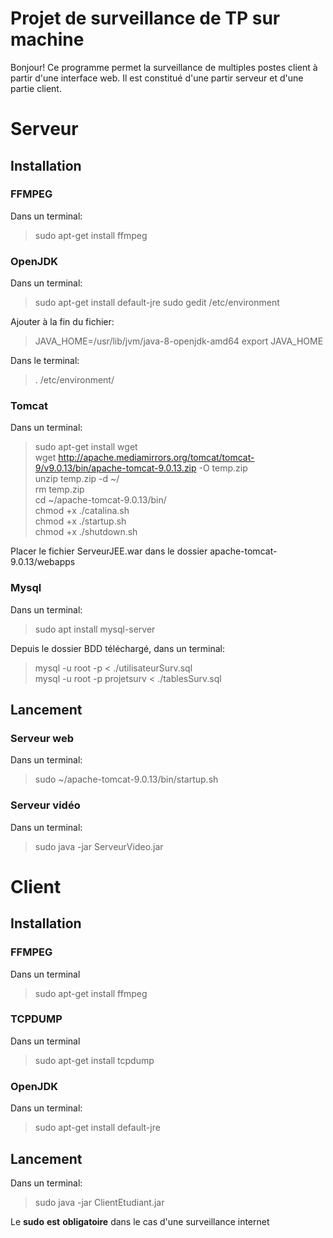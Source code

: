 # Projet de surveillance de TP sur machine

Bonjour! Ce programme permet la surveillance de multiples postes client à partir d'une interface web. Il est constitué d'une partir serveur et d'une partie client.


# Serveur

## Installation
### FFMPEG

Dans un terminal: 
>sudo apt-get install ffmpeg
### OpenJDK

Dans un terminal:
>sudo apt-get install default-jre 
>sudo gedit /etc/environment 

Ajouter à la fin du fichier:
>JAVA_HOME=/usr/lib/jvm/java-8-openjdk-amd64 
>export JAVA_HOME 
	
Dans le terminal:
>. /etc/environment/ 

### Tomcat
Dans un terminal:
>sudo apt-get install wget<br />
>wget http://apache.mediamirrors.org/tomcat/tomcat-9/v9.0.13/bin/apache-tomcat-9.0.13.zip -O temp.zip<br />
unzip temp.zip -d ~/<br />
>rm temp.zip<br />
>cd ~/apache-tomcat-9.0.13/bin/<br />
>chmod +x ./catalina.sh<br />
>chmod +x ./startup.sh<br />
>chmod +x ./shutdown.sh

Placer le fichier ServeurJEE.war dans le dossier apache-tomcat-9.0.13/webapps

### Mysql
Dans un terminal:
>sudo apt install mysql-server

Depuis le dossier BDD téléchargé, dans un terminal:
>mysql -u root -p < ./utilisateurSurv.sql<br />
>mysql -u root -p projetsurv < ./tablesSurv.sql


## Lancement
### Serveur web
Dans un terminal:
>sudo ~/apache-tomcat-9.0.13/bin/startup.sh

### Serveur vidéo
Dans un terminal:
>sudo java -jar ServeurVideo.jar


# Client
## Installation
### FFMPEG
Dans un terminal
>sudo apt-get install ffmpeg

### TCPDUMP
Dans un terminal
>sudo apt-get install tcpdump

### OpenJDK
Dans un terminal:
>sudo apt-get install default-jre

## Lancement
Dans un terminal:
>sudo java -jar ClientEtudiant.jar

Le **sudo** **est** **obligatoire** dans le cas d'une surveillance internet

